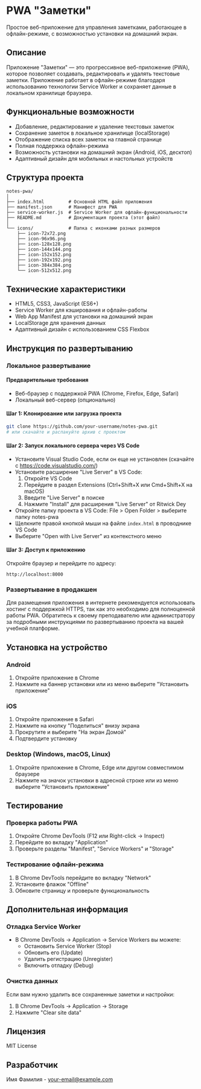 # PWA "Заметки"

Простое веб-приложение для управления заметками, работающее в офлайн-режиме, с возможностью установки на домашний экран.

## Описание

Приложение "Заметки" — это прогрессивное веб-приложение (PWA), которое позволяет создавать, редактировать и удалять текстовые заметки. Приложение работает в офлайн-режиме благодаря использованию технологии Service Worker и сохраняет данные в локальном хранилище браузера.

## Функциональные возможности

- Добавление, редактирование и удаление текстовых заметок
- Сохранение заметок в локальное хранилище (localStorage)
- Отображение списка всех заметок на главной странице
- Полная поддержка офлайн-режима
- Возможность установки на домашний экран (Android, iOS, десктоп)
- Адаптивный дизайн для мобильных и настольных устройств

## Структура проекта

```
notes-pwa/
│
├── index.html         # Основной HTML файл приложения
├── manifest.json      # Манифест для PWA
├── service-worker.js  # Service Worker для офлайн-функциональности
├── README.md          # Документация проекта (этот файл)
│
└── icons/             # Папка с иконками разных размеров
    ├── icon-72x72.png
    ├── icon-96x96.png
    ├── icon-128x128.png
    ├── icon-144x144.png
    ├── icon-152x152.png
    ├── icon-192x192.png
    ├── icon-384x384.png
    └── icon-512x512.png
```

## Технические характеристики

- HTML5, CSS3, JavaScript (ES6+)
- Service Worker для кэширования и офлайн-работы
- Web App Manifest для установки на домашний экран
- LocalStorage для хранения данных
- Адаптивный дизайн с использованием CSS Flexbox

## Инструкция по развертыванию

### Локальное развертывание

#### Предварительные требования
- Веб-браузер с поддержкой PWA (Chrome, Firefox, Edge, Safari)
- Локальный веб-сервер (опционально)

#### Шаг 1: Клонирование или загрузка проекта
```bash
git clone https://github.com/your-username/notes-pwa.git
# или скачайте и распакуйте архив с проектом
```

#### Шаг 2: Запуск локального сервера через VS Code

- Установите Visual Studio Code, если он еще не установлен (скачайте с https://code.visualstudio.com/)
- Установите расширение "Live Server" в VS Code:
  1. Откройте VS Code
  2. Перейдите в раздел Extensions (Ctrl+Shift+X или Cmd+Shift+X на macOS)
  3. Введите "Live Server" в поиске
  4. Нажмите "Install" для расширения "Live Server" от Ritwick Dey
- Откройте папку проекта в VS Code: File > Open Folder > выберите папку notes-pwa
- Щелкните правой кнопкой мыши на файле `index.html` в проводнике VS Code
- Выберите "Open with Live Server" из контекстного меню

#### Шаг 3: Доступ к приложению
Откройте браузер и перейдите по адресу:
```
http://localhost:8000
```

### Развертывание в продакшен

Для размещения приложения в интернете рекомендуется использовать хостинг с поддержкой HTTPS, так как это необходимо для полноценной работы PWA. Обратитесь к своему преподавателю или администратору за подробными инструкциями по развертыванию проекта на вашей учебной платформе.

## Установка на устройство

### Android
1. Откройте приложение в Chrome
2. Нажмите на баннер установки или из меню выберите "Установить приложение"

### iOS
1. Откройте приложение в Safari
2. Нажмите на кнопку "Поделиться" внизу экрана
3. Прокрутите и выберите "На экран Домой"
4. Подтвердите установку

### Desktop (Windows, macOS, Linux)
1. Откройте приложение в Chrome, Edge или другом совместимом браузере
2. Нажмите на значок установки в адресной строке или из меню выберите "Установить приложение"

## Тестирование

### Проверка работы PWA
1. Откройте Chrome DevTools (F12 или Right-click -> Inspect)
2. Перейдите во вкладку "Application"
3. Проверьте разделы "Manifest", "Service Workers" и "Storage"

### Тестирование офлайн-режима
1. В Chrome DevTools перейдите во вкладку "Network"
2. Установите флажок "Offline"
3. Обновите страницу и проверьте функциональность

## Дополнительная информация

### Отладка Service Worker
- В Chrome DevTools -> Application -> Service Workers вы можете:
  - Остановить Service Worker (Stop)
  - Обновить его (Update)
  - Удалить регистрацию (Unregister)
  - Включить отладку (Debug)

### Очистка данных
Если вам нужно удалить все сохраненные заметки и настройки:
1. В Chrome DevTools -> Application -> Storage
2. Нажмите "Clear site data"

## Лицензия

MIT License

## Разработчик

Имя Фамилия - [your-email@example.com](mailto:your-email@example.com)
